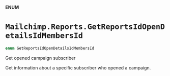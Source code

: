 **ENUM**

# `Mailchimp.Reports.GetReportsIdOpenDetailsIdMembersId`

```swift
enum GetReportsIdOpenDetailsIdMembersId
```

Get opened campaign subscriber

Get information about a specific subscriber who opened a campaign.

